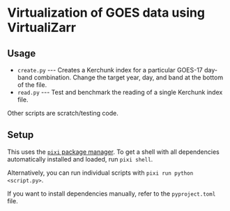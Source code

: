 # Virtualization of GOES data using VirtualiZarr

## Usage

- `create.py` --- Creates a Kerchunk index for a particular GOES-17 day-band combination. Change the target year, day, and band at the bottom of the file.
- `read.py` --- Test and benchmark the reading of a single Kerchunk index file.

Other scripts are scratch/testing code.

## Setup

This uses the [`pixi` package manager](https://pixi.sh/latest/).
To get a shell with all dependencies automatically installed and loaded, run `pixi shell`.

Alternatively, you can run individual scripts with `pixi run python <script.py>`.

If you want to install dependencies manually, refer to the `pyproject.toml` file.
